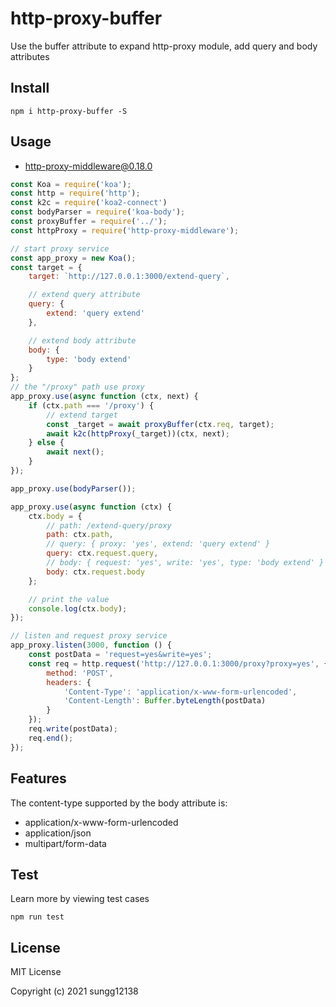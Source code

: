 # http-proxy-buffer

Use the buffer attribute to expand http-proxy module, add query and body attributes

## Install

```
npm i http-proxy-buffer -S
```

## Usage

- http-proxy-middleware@0.18.0

```javascript
const Koa = require('koa');
const http = require('http');
const k2c = require('koa2-connect')
const bodyParser = require('koa-body');
const proxyBuffer = require('../');
const httpProxy = require('http-proxy-middleware');

// start proxy service
const app_proxy = new Koa();
const target = {
    target: `http://127.0.0.1:3000/extend-query`,

    // extend query attribute
    query: {
        extend: 'query extend'
    },

    // extend body attribute
    body: {
        type: 'body extend'
    }
};
// the "/proxy" path use proxy
app_proxy.use(async function (ctx, next) {
    if (ctx.path === '/proxy') {
        // extend target
        const _target = await proxyBuffer(ctx.req, target);
        await k2c(httpProxy(_target))(ctx, next);
    } else {
        await next();
    }
});

app_proxy.use(bodyParser());

app_proxy.use(async function (ctx) {
    ctx.body = {
        // path: /extend-query/proxy
        path: ctx.path,
        // query: { proxy: 'yes', extend: 'query extend' }
        query: ctx.request.query,
        // body: { request: 'yes', write: 'yes', type: 'body extend' }
        body: ctx.request.body
    };

    // print the value
    console.log(ctx.body);
});

// listen and request proxy service
app_proxy.listen(3000, function () {
    const postData = 'request=yes&write=yes';
    const req = http.request('http://127.0.0.1:3000/proxy?proxy=yes', {
        method: 'POST',
        headers: {
            'Content-Type': 'application/x-www-form-urlencoded',
            'Content-Length': Buffer.byteLength(postData)
        }
    });
    req.write(postData);
    req.end();
});
```
## Features

The content-type supported by the body attribute is: 

- application/x-www-form-urlencoded
- application/json
- multipart/form-data

## Test

Learn more by viewing test cases

```
npm run test
```

## License

MIT License

Copyright (c) 2021 sungg12138